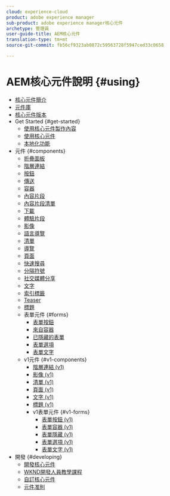 ```yaml
---
cloud: experience-cloud
product: adobe experience manager
sub-product: adobe experience manager核心元件
archetype: 管理員
user-guide-title: AEM核心元件
translation-type: tm+mt
source-git-commit: fb56cf9323ab0872c59563728f5947ced33c0658

---
```



# AEM核心元件說明 {#using}

+ [核心元件簡介](introduction.md)
+ [元件庫](http://opensource.adobe.com/aem-core-wcm-components/library.html)
+ [核心元件版本](versions.md)
+ Get Started {#get-started}
   + [使用核心元件製作內容](authoring.md)
   + [使用核心元件](using.md)
   + [本地化功能](localization.md)
+ 元件 {#components}
   + [折疊面板](accordion.md)
   + [階層連結](breadcrumb.md)
   + [按鈕](button.md)
   + [傳送](carousel.md)
   + [容器](container.md)
   + [內容片段](content-fragment-component.md)
   + [內容片段清單](content-fragment-list.md)
   + [下載](download.md)
   + [體驗片段](experience-fragment.md)
   + [影像](image.md)
   + [語言導覽](language-navigation.md)
   + [清單](list.md)
   + [導覽](navigation.md)
   + [頁面](page.md)
   + [快速搜尋](quick-search.md)
   + [分隔符號](separator.md)
   + [社交媒體分享](sharing.md)
   + [文字](text.md)
   + [索引標籤](tabs.md)
   + [Teaser](teaser.md)
   + [標題](title.md)
   + 表單元件 {#forms}
      + [表單按鈕](form-button.md)
      + [來自容器](form-container.md)
      + [已隱藏的表單](form-hidden.md)
      + [表單選項](form-options.md)
      + [表單文字](form-text.md)
   + v1元件 {#v1-components}
      + [階層連結 (v1)](breadcrumb-v1.md)
      + [影像 (v1)](image-v1.md)
      + [清單 (v1)](list-v1.md)
      + [頁面 (v1)](page-v1.md)
      + [文字 (v1)](text-v1.md)
      + [標題 (v1)](title-v1.md)
      + v1表單元件 {#v1-forms}
         + [表單按鈕 (v1)](form-button-v1.md)
         + [表單容器 (v1)](form-container-v1.md)
         + [表單隱藏 (v1)](form-hidden-v1.md)
         + [表單選項 (v1)](form-options-v1.md)
         + [表單文字 (v1)](form-text-v1.md)
+ 開發 {#developing}
   + [開發核心元件](developing.md)
   + [WKND開發人員教學課程](https://helpx.adobe.com/experience-manager/6-5/sites/developing/using/getting-started.html)
   + [自訂核心元件](customizing.md)
   + [元件准則](guidelines.md)
